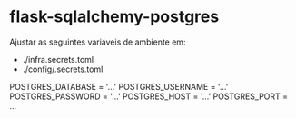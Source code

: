 # flask-sqlalchemy-postgres

Ajustar as seguintes variáveis de ambiente em:
- ./infra.secrets.toml
- ./config/.secrets.toml

POSTGRES_DATABASE = '...'
POSTGRES_USERNAME = '...'
POSTGRES_PASSWORD = '...'
POSTGRES_HOST = '...'
POSTGRES_PORT = ...

